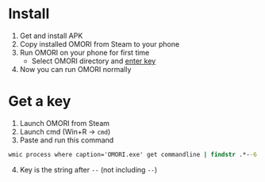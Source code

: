 # Install

1. Get and install APK
1. Copy installed OMORI from Steam to your phone
1. Run OMORI on your phone for first time
   - Select OMORI directory and [enter key](#get-a-key)
1. Now you can run OMORI normally

# Get a key

1. Launch OMORI from Steam
2. Launch cmd (Win+R -> `cmd`)
3. Paste and run this command

```cmd
wmic process where caption='OMORI.exe' get commandline | findstr .*--6
```

4. Key is the string after `--` (not including `--`)